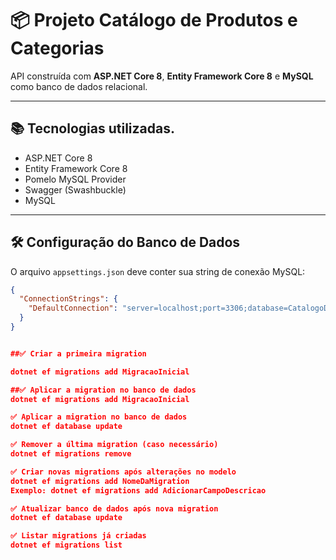 ﻿# 📦 Projeto Catálogo de Produtos e Categorias

API construída com **ASP.NET Core 8**, **Entity Framework Core 8** e **MySQL** como banco de dados relacional.

---

## 📚 Tecnologias utilizadas.

- ASP.NET Core 8
- Entity Framework Core 8
- Pomelo MySQL Provider
- Swagger (Swashbuckle)
- MySQL

---

## 🛠️ Configuração do Banco de Dados

O arquivo `appsettings.json` deve conter sua string de conexão MySQL:

```json
{
  "ConnectionStrings": {
    "DefaultConnection": "server=localhost;port=3306;database=CatalogoDB;user=root;password=suaSenha"
  }
}


##✅ Criar a primeira migration

dotnet ef migrations add MigracaoInicial

##✅ Aplicar a migration no banco de dados
dotnet ef migrations add MigracaoInicial

✅ Aplicar a migration no banco de dados
dotnet ef database update

✅ Remover a última migration (caso necessário)
dotnet ef migrations remove

✅ Criar novas migrations após alterações no modelo
dotnet ef migrations add NomeDaMigration
Exemplo: dotnet ef migrations add AdicionarCampoDescricao

✅ Atualizar banco de dados após nova migration
dotnet ef database update

✅ Listar migrations já criadas
dotnet ef migrations list